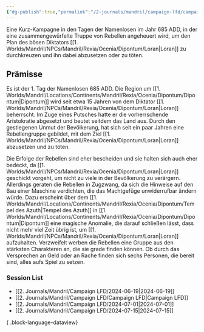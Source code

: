 ```yaml
---
{"dg-publish":true,"permalink":"/2-journals/mandril/campaign-lfd/campaign-lfd/"}
---
```



Eine Kurz-Kampagne in den Tagen der Namenlosen im Jahr 685 ADD, in der eine zusammengewürfelte Truppe von Rebellen angeheuert wird, um den Plan des bösen Diktators [[1. Worlds/Mandril/NPCs/Mandril/Rexia/Ocenia/Dipontum/Loran\|Loran]] zu durchkreuzen und ihn dabei abzusetzen oder zu töten.

## Prämisse

Es ist der 1. Tag der Namenlosen 685 ADD. Die Region um [[1. Worlds/Mandril/Locations/Continents/Mandril/Rexia/Ocenia/Dipontum/Dipontum\|Dipontum]] wird seit etwa 15 Jahren von dem Diktator [[1. Worlds/Mandril/NPCs/Mandril/Rexia/Ocenia/Dipontum/Loran\|Loran]] beherrscht. Im Zuge eines Putsches hatte er die vorherrschende Aristokratie abgesetzt und beutet seitdem das Land aus. Durch den gestiegenen Unmut der Bevölkerung, hat sich seit ein paar Jahren eine Rebellengruppe gebildet, mit dem Ziel [[1. Worlds/Mandril/NPCs/Mandril/Rexia/Ocenia/Dipontum/Loran\|Loran]] abzusetzen und zu töten.

Die Erfolge der Rebellen sind eher bescheiden und sie halten sich auch eher bedeckt, da [[1. Worlds/Mandril/NPCs/Mandril/Rexia/Ocenia/Dipontum/Loran\|Loran]] geschickt vorgeht, um nicht zu viele in der Bevölkerung zu verärgern. Allerdings geraten die Rebellen in Zugzwang, da sich die Hinweise auf den Bau einer Maschine verdichten, die das Machtgefüge unwiderrufbar ändern würde. Dazu erscheint über dem [[1. Worlds/Mandril/Locations/Continents/Mandril/Rexia/Ocenia/Dipontum/Tempel des Azuth\|Tempel des Azuth]] in [[1. Worlds/Mandril/Locations/Continents/Mandril/Rexia/Ocenia/Dipontum/Dipontum\|Dipontum]] eine magische Anomalie, die darauf schließen lässt, dass nicht mehr viel Zeit übrig ist, um [[1. Worlds/Mandril/NPCs/Mandril/Rexia/Ocenia/Dipontum/Loran\|Loran]] aufzuhalten. Verzweifelt werben die Rebellen eine Gruppe aus den stärksten Charakteren an, die sie grade finden können. Ob durch das Versprechen an Geld oder an Rache finden sich sechs Personen, die bereit sind, alles aufs Spiel zu setzen.

### Session List
- [[2. Journals/Mandril/Campaign LFD/2024-06-19\|2024-06-19]]
- [[2. Journals/Mandril/Campaign LFD/Campaign LFD\|Campaign LFD]]
- [[2. Journals/Mandril/Campaign LFD/2024-07-01\|2024-07-01]]
- [[2. Journals/Mandril/Campaign LFD/2024-07-15\|2024-07-15]]

{ .block-language-dataview}
